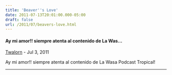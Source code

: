 ```yaml
---
title: 'Beaver''s Love'
date: 2011-07-13T20:01:00.000-05:00
draft: false
url: /2011/07/beavers-love.html
---
```


#### Ay mi amor!! siempre atenta al contenido de La Was...
[Twalorn](https://draft.blogger.com/profile/16245006476255034706 "noreply@blogger.com") - <time datetime="2011-07-13T22:17:20.418-05:00">Jul 3, 2011</time>

Ay mi amor!! siempre atenta al contenido de La Wasa Podcast Tropical!
<hr />
